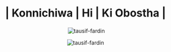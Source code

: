 <h1 align="center">| Konnichiwa | Hi | Ki Obostha |</h1>

<p align="center">&nbsp;<img align="center" src="https://github-readme-stats.vercel.app/api?username=tausif-fardin&show_icons=true&locale=en" alt="tausif-fardin" /></p>

<p align="center"><img align="center" src="https://github-readme-streak-stats.herokuapp.com/?user=tausif-fardin&" alt="tausif-fardin" /></p>
